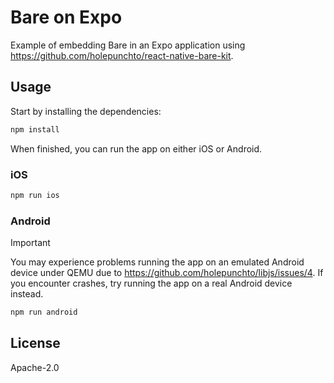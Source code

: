 # Bare on Expo

Example of embedding Bare in an Expo application using <https://github.com/holepunchto/react-native-bare-kit>.

## Usage

Start by installing the dependencies:

```sh
npm install
```

When finished, you can run the app on either iOS or Android.

### iOS

```sh
npm run ios
```

### Android

> [!IMPORTANT]
> You may experience problems running the app on an emulated Android device under QEMU due to https://github.com/holepunchto/libjs/issues/4. If you encounter crashes, try running the app on a real Android device instead.

```sh
npm run android
```

## License

Apache-2.0
